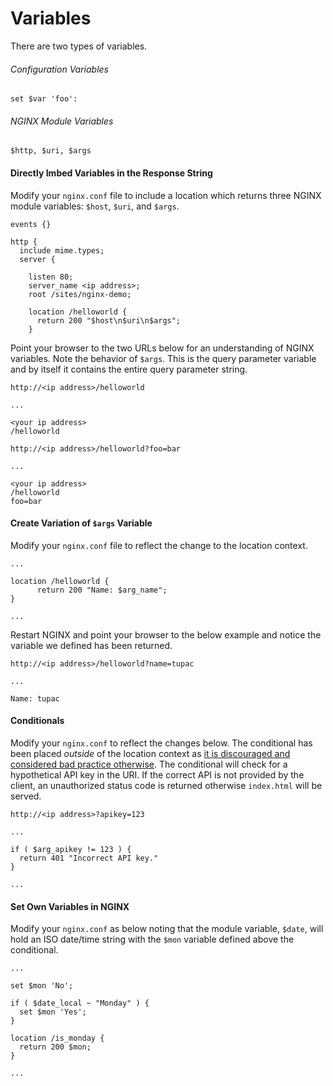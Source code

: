 # Variables
There are two types of variables.

###### Configuration Variables
```
set $var 'foo':
```

###### NGINX Module Variables
```
$http, $uri, $args
```

#### Directly Imbed Variables in the Response String
Modify your `nginx.conf` file to include a location which returns three NGINX module variables: `$host`, `$uri`, and `$args`.
```nginx
events {}

http {
  include mime.types;
  server {

    listen 80;
    server_name <ip address>;
    root /sites/nginx-demo;

    location /helloworld {
      return 200 "$host\n$uri\n$args";
    }

```
Point your browser to the two URLs below for an understanding of NGINX variables. Note the behavior of `$args`. This is the query parameter variable and by itself it contains the entire query parameter string.

```text
http://<ip address>/helloworld

...

<your ip address>
/helloworld
```
```text
http://<ip address>/helloworld?foo=bar

...

<your ip address>
/helloworld
foo=bar
```
#### Create Variation of `$args` Variable
Modify your `nginx.conf` file to reflect the change to the location context.
```nginx
...

location /helloworld {
      return 200 "Name: $arg_name";
}

...
```
Restart NGINX and point your browser to the below example and notice the variable we defined has been returned.
```text
http://<ip address>/helloworld?name=tupac

...

Name: tupac
```

#### Conditionals
Modify your `nginx.conf` to reflect the changes below. The conditional has been placed _outside_ of the location context as [it is discouraged and considered bad practice otherwise](https://www.nginx.com/resources/wiki/start/topics/depth/ifisevil/). The conditional will check for a hypothetical API key in the URI. If the correct API is not provided by the client, an unauthorized status code is returned otherwise `index.html` will be served.

```http://<ip address>?apikey=123```

```nginx
...

if ( $arg_apikey != 123 ) {
  return 401 "Incorrect API key."
}

...
```

#### Set Own Variables in NGINX
Modify your `nginx.conf` as below noting that the module variable, `$date`, will hold an ISO date/time string with the `$mon` variable defined above the conditional.
```nginx
...

set $mon 'No';

if ( $date_local ~ "Monday" ) {
  set $mon 'Yes';
}

location /is_monday {
  return 200 $mon;
}

...
```
